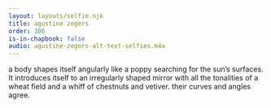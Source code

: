 ```yaml
---
layout: layouts/selfie.njk
title: agustine zegers
order: 106
is-in-chapbook: false
audio: agustine-zegers-alt-text-selfies.m4a
---
```


a body shapes itself angularly like a poppy searching for the sun’s surfaces. It introduces itself to an irregularly shaped mirror with all the tonalities of a wheat field and a whiff of chestnuts and vetiver. their curves and angles agree.
